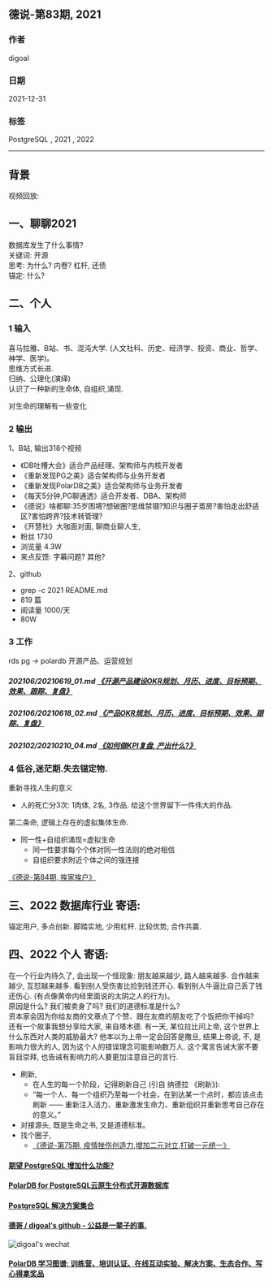 ## 德说-第83期, 2021   
                            
### 作者                            
digoal                            
                            
### 日期                            
2021-12-31                           
                            
### 标签                         
PostgreSQL , 2021 , 2022     
                          
----                          
                          
## 背景                          
视频回放:   
  
## 一、聊聊2021   
数据库发生了什么事情?    
关键词: 开源   
思考: 为什么? 内卷? 杠杆, 还债    
锚定: 什么?    
  
## 二、个人  
### 1 输入  
喜马拉雅、B站、书、混沌大学.  (人文社科、历史、经济学、投资、商业、哲学、神学、医学)。     
思维方式长进.   
归纳、公理化(演绎)   
认识了一种新的生命体, 自组织,涌现.   
  
对生命的理解有一些变化  
  
### 2 输出  
1、B站, 输出318个视频   
- 《DB吐槽大会》适合产品经理、架构师与内核开发者  
- 《重新发现PG之美》适合架构师与业务开发者  
- 《重新发现PolarDB之美》适合架构师与业务开发者  
- 《每天5分钟,PG聊通透》适合开发者、DBA、架构师  
- 《德说》啥都聊:35岁困境?想破圈?思维禁锢?知识与圈子茧房?害怕走出舒适区?害怕跨界?技术转管理?  
- 《开慧社》大咖面对面, 聊商业聊人生,   
-   粉丝 1730   
-   浏览量 4.3W   
-   来点反馈: 字幕问题? 其他?   
  
2、github   
- grep -c 2021 README.md   
- 819 篇    
- 阅读量 1000/天   
- 80W   
  
### 3 工作   
rds pg -> polardb 开源产品、运营规划    
##### 202106/20210619_01.md   [《开源产品建设OKR规划、月历、进度、目标预期、效果、跟踪、复盘》](../202106/20210619_01.md)  
##### 202106/20210618_02.md   [《产品OKR规划、月历、进度、目标预期、效果、跟踪、复盘》](../202106/20210618_02.md)  
##### 202102/20210210_04.md   [《如何做KPI复盘, 产出什么?》](../202102/20210210_04.md)  
  
### 4 低谷,迷茫期.失去锚定物.    
重新寻找人生的意义    
- 人的死亡分3次: 1肉体, 2名, 3作品. 给这个世界留下一件伟大的作品.    
  
第二条命, 逻辑上存在的虚拟集体生命.   
- 同一性+自组织涌现=虚拟生命
    - 同一性要求每个个体对同一性法则的绝对相信
    - 自组织要求附近个体之间的强连接    
    
[《德说-第84期, 挨家挨户》](../202201/20220102_01.md)  
  
## 三、2022 数据库行业 寄语:    
锚定用户, 多点创新. 脚踏实地, 少用杠杆. 比较优势, 合作共赢.    
  
## 四、2022 个人 寄语:   
在一个行业内待久了, 会出现一个怪现象:  朋友越来越少, 路人越来越多. 合作越来越少, 互怼越来越多. 看到别人受伤害比捡到钱还开心. 看到别人牛逼比自己丢了钱还伤心. (有点像黄帝内经里面说的太阴之人的行为)。      
原因是什么? 我们被卖身了吗? 我们的道德标准是什么?    
资本家会因为你给友商的文章点了个赞、跟在友商的朋友吃了个饭把你干掉吗?    
还有一个故事我想分享给大家, 来自塔木德. 有一天, 某位拉比问上帝, 这个世界上什么东西对人类的威胁最大? 他本以为上帝一定会回答是撒旦, 结果上帝说, 不, 是影响力很大的人, 因为这个人的错误理念可能影响数万人. 这个寓言告诫大家不要盲目崇拜, 也告诫有影响力的人要更加注意自己的言行.    
  
- 刷新,   
    - 在人生的每一个阶段，记得刷新自己 (引自 纳德拉 《刷新》):      
    - “每一个人、每一个组织乃至每一个社会，在到达某一个点时，都应该点击刷新 —— 重新注入活力、重新激发生命力、重新组织并重新思考自己存在的意义。”     
- 对接源头, 既是生命之书, 又是道德标准。  
- 找个圈子,   
    - [《德说-第75期, 疫情挫伤创造力,增加二元对立,打破一元统一》](../202112/20211207_04.md)  
  
  
  
  
#### [期望 PostgreSQL 增加什么功能?](https://github.com/digoal/blog/issues/76 "269ac3d1c492e938c0191101c7238216")
  
  
#### [PolarDB for PostgreSQL云原生分布式开源数据库](https://github.com/ApsaraDB/PolarDB-for-PostgreSQL "57258f76c37864c6e6d23383d05714ea")
  
  
#### [PostgreSQL 解决方案集合](https://yq.aliyun.com/topic/118 "40cff096e9ed7122c512b35d8561d9c8")
  
  
#### [德哥 / digoal's github - 公益是一辈子的事.](https://github.com/digoal/blog/blob/master/README.md "22709685feb7cab07d30f30387f0a9ae")
  
  
![digoal's wechat](../pic/digoal_weixin.jpg "f7ad92eeba24523fd47a6e1a0e691b59")
  
  
#### [PolarDB 学习图谱: 训练营、培训认证、在线互动实验、解决方案、生态合作、写心得拿奖品](https://www.aliyun.com/database/openpolardb/activity "8642f60e04ed0c814bf9cb9677976bd4")
  
